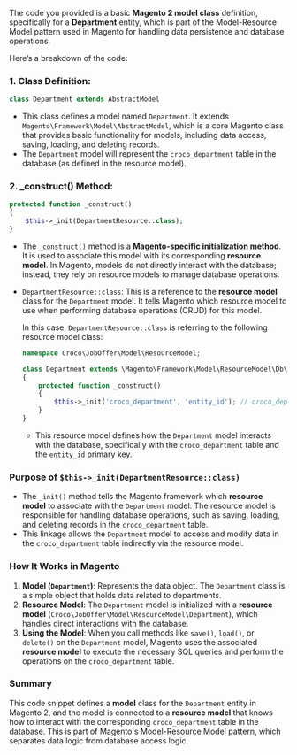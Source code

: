 The code you provided is a basic **Magento 2 model class** definition, specifically for a **Department** entity, which is part of the Model-Resource Model pattern used in Magento for handling data persistence and database operations.

Here’s a breakdown of the code:

### 1. **Class Definition:**

```php
class Department extends AbstractModel
```

- This class defines a model named `Department`. It extends `Magento\Framework\Model\AbstractModel`, which is a core Magento class that provides basic functionality for models, including data access, saving, loading, and deleting records.
- The `Department` model will represent the `croco_department` table in the database (as defined in the resource model).

### 2. **_construct() Method:**

```php
protected function _construct()
{
    $this->_init(DepartmentResource::class);
}
```

- The `_construct()` method is a **Magento-specific initialization method**. It is used to associate this model with its corresponding **resource model**. In Magento, models do not directly interact with the database; instead, they rely on resource models to manage database operations.

- `DepartmentResource::class`: This is a reference to the **resource model** class for the `Department` model. It tells Magento which resource model to use when performing database operations (CRUD) for this model.
  
  In this case, `DepartmentResource::class` is referring to the following resource model class:

  ```php
  namespace Croco\JobOffer\Model\ResourceModel;

  class Department extends \Magento\Framework\Model\ResourceModel\Db\AbstractDb
  {
      protected function _construct()
      {
          $this->_init('croco_department', 'entity_id'); // croco_department table with entity_id as primary key
      }
  }
  ```

  - This resource model defines how the `Department` model interacts with the database, specifically with the `croco_department` table and the `entity_id` primary key.

### Purpose of `$this->_init(DepartmentResource::class)`

- The `_init()` method tells the Magento framework which **resource model** to associate with the `Department` model. The resource model is responsible for handling database operations, such as saving, loading, and deleting records in the `croco_department` table.
- This linkage allows the `Department` model to access and modify data in the `croco_department` table indirectly via the resource model.

### How It Works in Magento

1. **Model (`Department`)**: Represents the data object. The `Department` class is a simple object that holds data related to departments.
2. **Resource Model**: The `Department` model is initialized with a **resource model** (`Croco\JobOffer\Model\ResourceModel\Department`), which handles direct interactions with the database.
3. **Using the Model**: When you call methods like `save()`, `load()`, or `delete()` on the `Department` model, Magento uses the associated **resource model** to execute the necessary SQL queries and perform the operations on the `croco_department` table.

### Summary

This code snippet defines a **model** class for the `Department` entity in Magento 2, and the model is connected to a **resource model** that knows how to interact with the corresponding `croco_department` table in the database. This is part of Magento's Model-Resource Model pattern, which separates data logic from database access logic.
